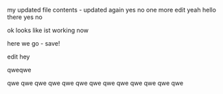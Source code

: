 my updated file contents - updated again
yes no one more edit yeah hello there
yes
no

ok looks like ist working now

here we go - save!

edit hey


qweqwe


qwe
qwe
qwe
qwe
qwe
qwe
qwe
qwe
qwe
qwe
qwe
qwe
qwe